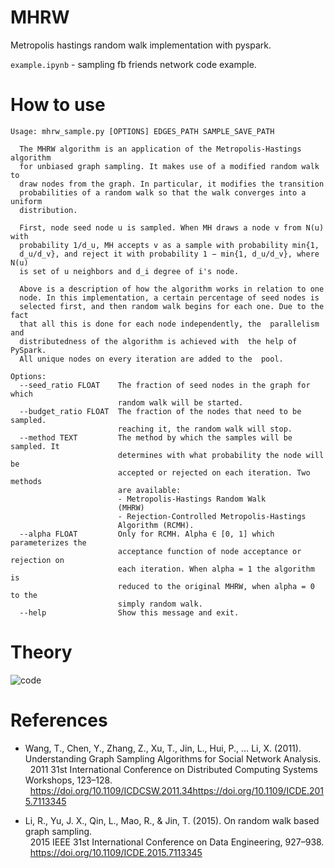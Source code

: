 # MHRW

Metropolis hastings random walk implementation with pyspark.

`example.ipynb` - sampling fb friends network code example. 

# How to use

```console
Usage: mhrw_sample.py [OPTIONS] EDGES_PATH SAMPLE_SAVE_PATH

  The MHRW algorithm is an application of the Metropolis-Hastings algorithm
  for unbiased graph sampling. It makes use of a modified random walk to
  draw nodes from the graph. In particular, it modifies the transition
  probabilities of a random walk so that the walk converges into a uniform
  distribution.

  First, node seed node u is sampled. When MH draws a node v from N(u) with
  probability 1/d_u, MH accepts v as a sample with probability min{1,
  d_u/d_v}, and reject it with probability 1 − min{1, d_u/d_v}, where N(u)
  is set of u neighbors and d_i degree of i's node.
  
  Above is a description of how the algorithm works in relation to one
  node. In this implementation, a certain percentage of seed nodes is
  selected first, and then random walk begins for each one. Due to the  fact
  that all this is done for each node independently, the  parallelism and
  distributedness of the algorithm is achieved with  the help of PySpark.
  All unique nodes on every iteration are added to the  pool.

Options:
  --seed_ratio FLOAT    The fraction of seed nodes in the graph for which
                        random walk will be started.
  --budget_ratio FLOAT  The fraction of the nodes that need to be sampled.
                        reaching it, the random walk will stop.
  --method TEXT         The method by which the samples will be sampled. It
                        determines with what probability the node will be
                        accepted or rejected on each iteration. Two methods
                        are available:
                        - Metropolis-Hastings Random Walk
                        (MHRW)
                        - Rejection-Controlled Metropolis-Hastings
                        Algorithm (RCMH).
  --alpha FLOAT         Only for RCMH. Alpha ∈ [0, 1] which parameterizes the
                        acceptance function of node acceptance or rejection on
                        each iteration. When alpha = 1 the algorithm is
                        reduced to the original MHRW, when alpha = 0 to the
                        simply random walk.
  --help                Show this message and exit.
```

# Theory

![code](https://i.imgur.com/lCK1sW5.png)

# References

- Wang, T., Chen, Y., Zhang, Z., Xu, T., Jin, L., Hui, P., … Li, X. (2011). Understanding Graph Sampling Algorithms for Social Network Analysis.        
&nbsp;&nbsp;2011 31st International Conference on Distributed Computing Systems Workshops, 123–128.         
&nbsp;&nbsp;https://doi.org/10.1109/ICDCSW.2011.34https://doi.org/10.1109/ICDE.2015.7113345     

- Li, R., Yu, J. X., Qin, L., Mao, R., & Jin, T. (2015). On random walk based graph sampling.               
&nbsp;&nbsp;2015 IEEE 31st International Conference on Data Engineering, 927–938.       
&nbsp;&nbsp;https://doi.org/10.1109/ICDE.2015.7113345       
